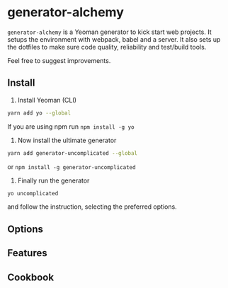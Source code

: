 # generator-alchemy
`generator-alchemy` is a Yeoman generator to kick start web projects. It setups
the environment with webpack, babel and a server. It also sets up the dotfiles
to make sure code quality, reliability and test/build tools.

Feel free to suggest improvements.

## Install
1. Install Yeoman (CLI)
```bash
yarn add yo --global
````
If you are using npm run `npm install -g yo`

1. Now install the ultimate generator
```bash
yarn add generator-uncomplicated --global
```
or `npm install -g generator-uncomplicated`

1. Finally run the generator
```bash
yo uncomplicated
```
and follow the instruction, selecting the preferred options.

## Options

## Features

## Cookbook

